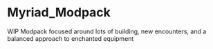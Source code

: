 # Myriad_Modpack
WIP Modpack focused around lots of building, new encounters, and a balanced approach to enchanted equipment
